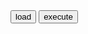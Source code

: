 <!DOCTYPE html>
<html >
<head>
<title>Pinterest RSS Feed</title>
</head>

<body>
<script src="https://apis.google.com/js/api.js"></script>
<script>
  /**
   * Sample JavaScript code for youtube.videos.list
   * See instructions for running APIs Explorer code samples locally:
   * https://developers.google.com/explorer-help/guides/code_samples#javascript
   */

  function loadClient() {
    gapi.client.setApiKey("AIzaSyAYTm2gGb3Dg6xhmr7MHNxLMreiX8-BRgE");
    return gapi.client.load("https://www.googleapis.com/discovery/v1/apis/youtube/v3/rest")
        .then(function() { console.log("GAPI client loaded for API"); },
              function(err) { console.error("Error loading GAPI client for API", err); });
  }
  // Make sure the client is loaded before calling this method.
  function execute() {
    return gapi.client.youtube.videos.list({
      "part": "snippet,contentDetails,statistics",
      "chart": "mostPopular",
      "regionCode": "US"
    })
        .then(function(response) {
			var videoList = response.result.items;
			videoList.forEach(retrieveVideo);
			var 
              },
              function(err) { console.error("Execute error", err); });
  }
  gapi.load("client");
  
  function retrieveVideo(value, index, array){
		console.log(value.id);
  }
  
</script>
<button onclick="loadClient()">load</button>
<button onclick="execute()">execute</button> 
<!-- Embedded Video -->
<!--<iframe width="560" height="315" src="http://www.youtube.com/embed/ijROuD8jCeo" frameborder="0" allow="autoplay; encrypted-media" allowfullscreen></iframe> -->
</body>
</html>
